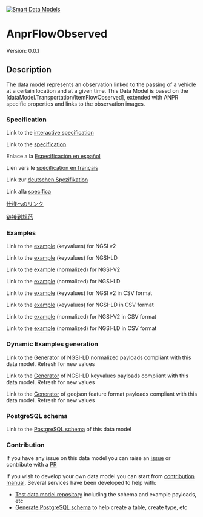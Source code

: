 [![Smart Data Models](https://smartdatamodels.org/wp-content/uploads/2022/01/SmartDataModels_logo.png "Logo")](https://smartdatamodels.org)
# AnprFlowObserved
Version: 0.0.1

## Description 

The data model represents an observation linked to the passing of a vehicle at a certain location and at a given time. This Data Model is based on the [dataModel.Transportation/ItemFlowObserved], extended with ANPR specific properties and links to the observation images.
### Specification

Link to the [interactive specification](https://swagger.lab.fiware.org/?url=https://smart-data-models.github.io/dataModel.Transportation/AnprFlowObserved/swagger.yaml)

Link to the [specification](https://github.com/smart-data-models/dataModel.Transportation/blob/master/AnprFlowObserved/doc/spec.md)

Enlace a la [Especificación en español](https://github.com/smart-data-models/dataModel.Transportation/blob/master/AnprFlowObserved/doc/spec_ES.md)

Lien vers le [spécification en français](https://github.com/smart-data-models/dataModel.Transportation/blob/master/AnprFlowObserved/doc/spec_FR.md)

Link zur [deutschen Spezifikation](https://github.com/smart-data-models/dataModel.Transportation/blob/master/AnprFlowObserved/doc/spec_DE.md)

Link alla [specifica](https://github.com/smart-data-models/dataModel.Transportation/blob/master/AnprFlowObserved/doc/spec_IT.md)

[仕様へのリンク](https://github.com/smart-data-models/dataModel.Transportation/blob/master/AnprFlowObserved/doc/spec_JA.md)

[链接到规范](https://github.com/smart-data-models/dataModel.Transportation/blob/master/AnprFlowObserved/doc/spec_ZH.md)
### Examples

Link to the [example](https://smart-data-models.github.io/dataModel.Transportation/AnprFlowObserved/examples/example.json) (keyvalues) for NGSI v2

Link to the [example](https://smart-data-models.github.io/dataModel.Transportation/AnprFlowObserved/examples/example.jsonld) (keyvalues) for NGSI-LD

Link to the [example](https://smart-data-models.github.io/dataModel.Transportation/AnprFlowObserved/examples/example-normalized.json) (normalized) for NGSI-V2

Link to the [example](https://smart-data-models.github.io/dataModel.Transportation/AnprFlowObserved/examples/example-normalized.jsonld) (normalized) for NGSI-LD

Link to the [example](https://github.com/smart-data-models/dataModel.Transportation/blob/master/AnprFlowObserved/examples/example.json.csv) (keyvalues) for NGSI v2 in CSV format

Link to the [example](https://github.com/smart-data-models/dataModel.Transportation/blob/master/AnprFlowObserved/examples/example.jsonld.csv) (keyvalues) for NGSI-LD in CSV format

Link to the [example](https://github.com/smart-data-models/dataModel.Transportation/blob/master/AnprFlowObserved/examples/example-normalized.json.csv) (normalized) for NGSI-V2 in CSV format

Link to the [example](https://github.com/smart-data-models/dataModel.Transportation/blob/master/AnprFlowObserved/examples/example-normalized.jsonld.csv) (normalized) for NGSI-LD in CSV format
### Dynamic Examples generation

Link to the [Generator](https://smartdatamodels.org/extra/ngsi-ld_generator.php?schemaUrl=https://raw.githubusercontent.com/smart-data-models/dataModel.Transportation/master/AnprFlowObserved/schema.json&email=info@smartdatamodels.org) of NGSI-LD normalized payloads compliant with this data model. Refresh for new values

Link to the [Generator](https://smartdatamodels.org/extra/ngsi-ld_generator_keyvalues.php?schemaUrl=https://raw.githubusercontent.com/smart-data-models/dataModel.Transportation/master/AnprFlowObserved/schema.json&email=info@smartdatamodels.org) of NGSI-LD keyvalues payloads compliant with this data model. Refresh for new values

Link to the [Generator](https://smartdatamodels.org/extra/geojson_features_generator.php?schemaUrl=https://raw.githubusercontent.com/smart-data-models/dataModel.Transportation/master/AnprFlowObserved/schema.json&email=info@smartdatamodels.org) of geojson feature format payloads compliant with this data model. Refresh for new values
### PostgreSQL schema

Link to the [PostgreSQL schema](https://github.com/smart-data-models/dataModel.Transportation/blob/master/AnprFlowObserved/schema.sql) of this data model
### Contribution

 If you have any issue on this data model you can raise an [issue](https://github.com/smart-data-models/dataModel.Transportation/issues)  or contribute with a [PR](https://github.com/smart-data-models/dataModel.Transportation/pulls)

 If you wish to develop your own data model you can start from [contribution manual](https://bit.ly/contribution_manual). Several services have been developed to help with: 
 - [Test data model repository](https://smartdatamodels.org/index.php/data-models-contribution-api/) including the schema and example payloads, etc
 - [Generate PostgreSQL schema](https://smartdatamodels.org/index.php/sql-service/) to help create a table, create type, etc